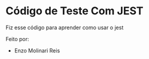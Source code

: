 # Código de Teste Com JEST

Fiz esse código para aprender como usar o jest

Feito por: 
- Enzo Molinari Reis
